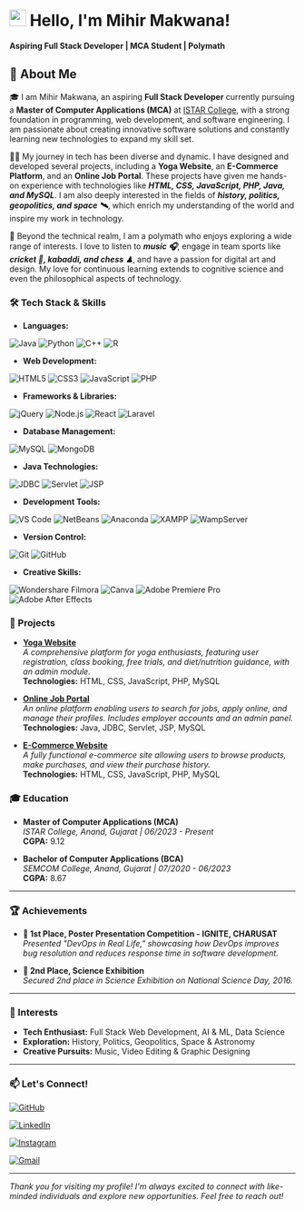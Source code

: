 # <img src="https://media.giphy.com/media/hvRJCLFzcasrR4ia7z/giphy.gif" width="29px" height="29px"> Hello, I'm Mihir Makwana!

**Aspiring Full Stack Developer | MCA Student | Polymath**

## 🚀 About Me

🎓 I am Mihir Makwana, an aspiring **Full Stack Developer** currently pursuing a **Master of Computer Applications (MCA)** at [ISTAR College](http://www.istar.edu.in/), with a strong foundation in programming, web development, and software engineering. I am passionate about creating innovative software solutions and constantly learning new technologies to expand my skill set.

👨‍💻 My journey in tech has been diverse and dynamic. I have designed and developed several projects, including a **Yoga Website**, an **E-Commerce Platform**, and an **Online Job Portal**. These projects have given me hands-on experience with technologies like ***HTML, CSS, JavaScript, PHP, Java, and MySQL***. I am also deeply interested in the fields of ***history, politics, geopolitics, and space 🛰***, which enrich my understanding of the world and inspire my work in technology.

🎸 Beyond the technical realm, I am a polymath who enjoys exploring a wide range of interests. I love to listen to ***music 🎧***, engage in team sports like ***cricket 🏏, kabaddi, and chess ♟***, and have a passion for digital art and design. My love for continuous learning extends to cognitive science and even the philosophical aspects of technology.

### 🛠️ Tech Stack & Skills

- **Languages:**

![Java](https://img.shields.io/badge/Java-EB3536?style=for-the-badge&logo=java&logoColor=white)
![Python](https://img.shields.io/badge/Python-3776AB?style=for-the-badge&logo=python&logoColor=white)
![C++](https://img.shields.io/badge/C%2B%2B-00599C?style=for-the-badge&logo=c%2B%2B&logoColor=white)
![R](https://img.shields.io/badge/R-276DC3?style=for-the-badge&logo=R&logoColor=white)

- **Web Development:**

![HTML5](https://img.shields.io/badge/HTML5-E34F26?style=for-the-badge&logo=HTML5&logoColor=white)
![CSS3](https://img.shields.io/badge/CSS3-1572B6?style=for-the-badge&logo=CSS3&logoColor=white)
![JavaScript](https://img.shields.io/badge/JavaScript-323330?style=for-the-badge&logo=javascript&logoColor=F7DF1E)
![PHP](https://img.shields.io/badge/PHP-777BB4?style=for-the-badge&logo=PHP&logoColor=white)

- **Frameworks & Libraries:**

![jQuery](https://img.shields.io/badge/jQuery-0769AD?style=for-the-badge&logo=jquery&logoColor=white)
![Node.js](https://img.shields.io/badge/Node.js-5FA04E?style=for-the-badge&logo=node.js&logoColor=white)
![React](https://img.shields.io/badge/React-20232A?style=for-the-badge&logo=react&logoColor=61DAFB)
![Laravel](https://img.shields.io/badge/Laravel-FF2D20?style=for-the-badge&logo=laravel&logoColor=white)

- **Database Management:**

![MySQL](https://img.shields.io/badge/MySQL-4479A1?style=for-the-badge&logo=mysql&logoColor=white)
![MongoDB](https://img.shields.io/badge/MongoDB-47A248?style=for-the-badge&logo=mongodb&logoColor=white)

- **Java Technologies:**

![JDBC](https://img.shields.io/badge/JDBC-EB3536?style=for-the-badge&logo=java&logoColor=white)
![Servlet](https://img.shields.io/badge/Servlet-EB3536?style=for-the-badge&logo=java&logoColor=white)
![JSP](https://img.shields.io/badge/JSP-EB3536?style=for-the-badge&logo=java&logoColor=white)

- **Development Tools:**

![VS Code](https://img.shields.io/badge/VS%20Code-007ACC?style=for-the-badge&logo=visual-studio-code&logoColor=white)
![NetBeans](https://img.shields.io/badge/NetBeans-1B6AC6?style=for-the-badge&logo=apache-netbeans-ide&logoColor=white)
![Anaconda](https://img.shields.io/badge/Anaconda-44A833?style=for-the-badge&logo=anaconda&logoColor=white)
![XAMPP](https://img.shields.io/badge/XAMPP-FB7A24?style=for-the-badge&logo=xampp&logoColor=white)
![WampServer](https://img.shields.io/badge/WampServer-3F3F3F?style=for-the-badge&logo=wampserver&logoColor=pink)

- **Version Control:**

![Git](https://img.shields.io/badge/Git-F05032?style=for-the-badge&logo=git&logoColor=white)
![GitHub](https://img.shields.io/badge/GitHub-181717?style=for-the-badge&logo=github&logoColor=white)

- **Creative Skills:**

![Wondershare Filmora](https://img.shields.io/badge/Wondershare_Filmora-07273D?style=for-the-badge&logo=wondershare-filmora&logoColor=white)
![Canva](https://img.shields.io/badge/Canva-00C4CC?style=for-the-badge&logo=canva&logoColor=white)
![Adobe Premiere Pro](https://img.shields.io/badge/Adobe_Premiere_Pro-9999FF?style=for-the-badge&logo=adobe-premiere-pro&logoColor=white)
![Adobe After Effects](https://img.shields.io/badge/Adobe_After_Effects-9999FF?style=for-the-badge&logo=adobe-after-effects&logoColor=white)

### 🚀 Projects

- **[Yoga Website](https://github.com/mihirmakwana03/Yoga-Website-PHP.git)**  
	*A comprehensive platform for yoga enthusiasts, featuring user registration, class booking, free trials, and diet/nutrition guidance, with an admin module.*  
	**Technologies:** HTML, CSS, JavaScript, PHP, MySQL
	
- **[Online Job Portal](https://github.com/mihirmakwana03/Online-Job-Portal.git)**  
	*An online platform enabling users to search for jobs, apply online, and manage their profiles. Includes employer accounts and an admin panel.*  
	**Technologies:** Java, JDBC, Servlet, JSP, MySQL
	
- **[E-Commerce Website](https://github.com/mihirmakwana03/Electronic-Accessories-E-Commerce-Website.git)**  
	*A fully functional e-commerce site allowing users to browse products, make purchases, and view their purchase history.*  
	**Technologies:** HTML, CSS, JavaScript, PHP, MySQL

### 🎓 Education

- **Master of Computer Applications (MCA)**  
	*ISTAR College, Anand, Gujarat | 06/2023 - Present*  
	**CGPA:** 9.12
	
- **Bachelor of Computer Applications (BCA)**  
	*SEMCOM College, Anand, Gujarat | 07/2020 - 06/2023*  
	**CGPA:** 8.67
	
---

### 🏆 Achievements

- **🥇 1st Place, Poster Presentation Competition - IGNITE, CHARUSAT**  
	*Presented "DevOps in Real Life," showcasing how DevOps improves bug resolution and reduces response time in software development.*
	
- **🥈 2nd Place, Science Exhibition**  
	*Secured 2nd place in Science Exhibition on National Science Day, 2016.*

---

### 🌟 Interests

- **Tech Enthusiast:** Full Stack Web Development, AI & ML, Data Science
- **Exploration:** History, Politics, Geopolitics, Space & Astronomy
- **Creative Pursuits:** Music, Video Editing & Graphic Designing

---

### 📫 Let's Connect!

[![GitHub](https://img.shields.io/github/followers/mihirmakwana03?label=Follow%20Me&style=social)](https://github.com/mihirmakwana03)

[![LinkedIn](https://img.shields.io/badge/LinkedIn-Mihir%20Makwana-blue?style=flat-square&logo=linkedin&logoColor=white&link=https://www.linkedin.com/in/mihir-makwana-a098a21b7/)](https://www.linkedin.com/in/mihir-makwana-a098a21b7/)

[![Instagram](https://img.shields.io/badge/Instagram-Mihir_Makwana-purple?style=flat-square&logo=instagram&logoColor=white&link=https://instagram.com/mihir_makwana_03/)](https://instagram.com/mihir_makwana_03)

[![Gmail](https://img.shields.io/badge/Gmail-mihirpmakwana786@gmail.com-c14438?style=flat-square&logo=gmail&logoColor=white&link=mailto:mihirpmakwana786@gmail.com)](mailto:mihirpmakwana786@gmail.com)

---

*Thank you for visiting my profile! I'm always excited to connect with like-minded individuals and explore new opportunities. Feel free to reach out!*
